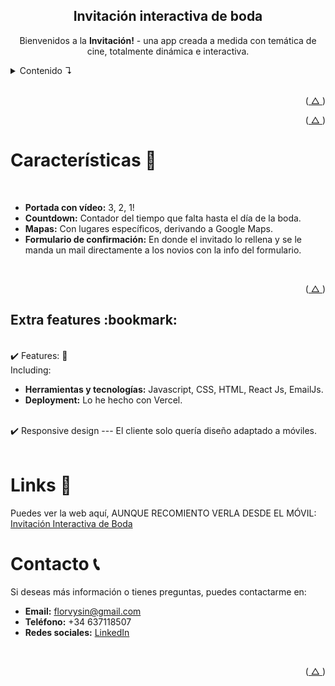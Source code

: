 <h2 align="center">Invitación interactiva de boda</h2>

<p align="center">
  Bienvenidos a la <strong>Invitación!</strong> - una app creada a medida con temática de cine, totalmente dinámica e interactiva.
</p>

<!-- TABLE OF CONTENTS -->
<details>
  <summary>Contenido ↴</summary>
  <ul>
    
    <li><a href="#features">Características</a></li>
    <li><a href="#built-with">Built with</a></li>
    <li><a href="#links">Links/a></li>
    <li><a href="#contact">Contacto</a></li>
  </ul>
</details>

<!-- ABOUT THE PROJECT -->
<br />

<!-- gif del proyecto -->

<!-- [![Product Name Screen Shot][product-screenshot]](https://example.com) -->

<p align="right">(<a href="#readme-top"> △ </a>)</p>

<div id="built-with">
  <p align="right">(<a href="#readme-top"> △ </a>)</p>
</div>

<!-- DESCRIPTION -->
<h1 id="features">Características 🚀</h1>
<br />
<ul>
  <li><strong>Portada con vídeo:</strong> 3, 2, 1!</li>
  <li><strong>Countdown:</strong> Contador del tiempo que falta hasta el día de la boda.</li>
  <li><strong>Mapas:</strong> Con lugares específicos, derivando a Google Maps.</li>
  <li><strong>Formulario de confirmación:</strong> En donde el invitado lo rellena y se le manda un mail directamente a los novios con la info del formulario.</li>
</ul>

<br />

<p align="right">(<a href="#readme-top"> △ </a>)</p>

<!-- ROADMAP -->
<h2 id="build-with">Extra features :bookmark:</h2>

<br />:heavy_check_mark: Features: 🌟
<br />
Including:

<ul>
  <li><strong>Herramientas y tecnologías:</strong> Javascript, CSS, HTML, React Js, EmailJs.</li>
  <li><strong>Deployment:</strong> Lo he hecho con Vercel.</li>
</ul>

<br />:heavy_check_mark: Responsive design --- El cliente solo quería diseño adaptado a móviles.
<br /><br />

<!-- LINKS -->
<h1 id="links">Links 🔗</h1>
<p>
  Puedes ver la web aquí, AUNQUE RECOMIENTO VERLA DESDE EL MÓVIL: <a href="https://bodafranymari.vercel.app/" target="_blank">Invitación Interactiva de Boda</a>
</p>

<!-- CONTACT -->
<h1 id="contact">Contacto 📞</h1>
<p>
  Si deseas más información o tienes preguntas, puedes contactarme en:
</p>
<ul>
  <li><strong>Email:</strong> <a href="mailto:florvysin@gmail.com">florvysin@gmail.com</a></li>
  <li><strong>Teléfono:</strong> +34 637118507</li>
  <li><strong>Redes sociales:</strong> <a href="[https://www.linkedin.com/in/tuperfil](https://www.linkedin.com/in/florenciavysin/)" target="_blank">LinkedIn</a> 
</ul>

<br />
<p align="right">(<a href="#readme-top"> △ </a>)</p>

